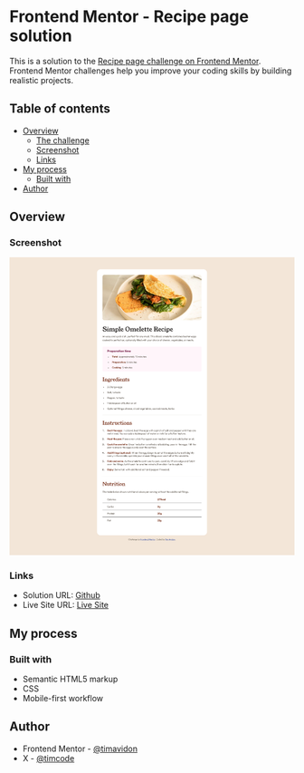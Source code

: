 # Frontend Mentor - Recipe page solution

This is a solution to the [Recipe page challenge on Frontend Mentor](https://www.frontendmentor.io/challenges/recipe-page-KiTsR8QQKm). Frontend Mentor challenges help you improve your coding skills by building realistic projects.

## Table of contents

- [Overview](#overview)
  - [The challenge](#the-challenge)
  - [Screenshot](#screenshot)
  - [Links](#links)
- [My process](#my-process)
  - [Built with](#built-with)
- [Author](#author)

## Overview

### Screenshot

![](./design/desktop-result.png)

### Links

- Solution URL: [Github](https://github.com/timavidon/Recipe-page)
- Live Site URL: [Live Site](https://your-live-site-url.com)

## My process

### Built with

- Semantic HTML5 markup
- CSS
- Mobile-first workflow

## Author

- Frontend Mentor - [@timavidon](https://www.frontendmentor.io/profile/timavidon)
- X - [@timcode](https://twitter.com/timcode)
